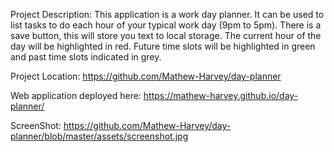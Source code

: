 Project Description: This application is a work day planner. It can be used to list tasks to do each hour of your typical work day (9pm to 5pm). There is a save button, this will store you text to local storage. The current hour of the day will be highlighted in red. Future time slots will be highlighted in green and past time slots indicated in grey. 


Project Location: https://github.com/Mathew-Harvey/day-planner

Web application deployed here: https://mathew-harvey.github.io/day-planner/

ScreenShot: https://github.com/Mathew-Harvey/day-planner/blob/master/assets/screenshot.jpg
